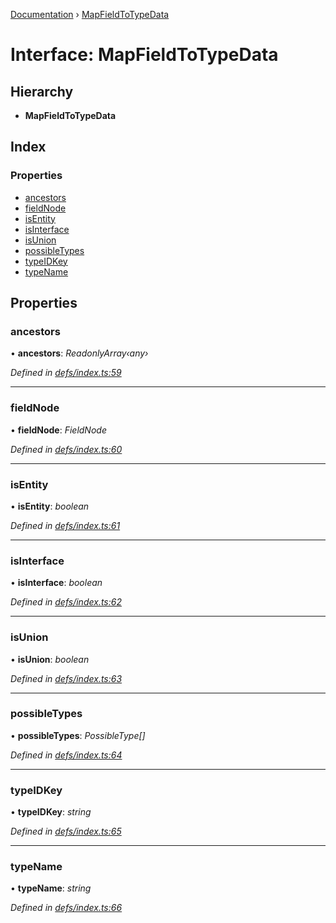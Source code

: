 [Documentation](../README.md) › [MapFieldToTypeData](mapfieldtotypedata.md)

# Interface: MapFieldToTypeData

## Hierarchy

* **MapFieldToTypeData**

## Index

### Properties

* [ancestors](mapfieldtotypedata.md#ancestors)
* [fieldNode](mapfieldtotypedata.md#fieldnode)
* [isEntity](mapfieldtotypedata.md#isentity)
* [isInterface](mapfieldtotypedata.md#isinterface)
* [isUnion](mapfieldtotypedata.md#isunion)
* [possibleTypes](mapfieldtotypedata.md#possibletypes)
* [typeIDKey](mapfieldtotypedata.md#typeidkey)
* [typeName](mapfieldtotypedata.md#typename)

## Properties

###  ancestors

• **ancestors**: *ReadonlyArray‹any›*

*Defined in [defs/index.ts:59](https://github.com/badbatch/graphql-box/blob/2aaf296/packages/request-parser/src/defs/index.ts#L59)*

___

###  fieldNode

• **fieldNode**: *FieldNode*

*Defined in [defs/index.ts:60](https://github.com/badbatch/graphql-box/blob/2aaf296/packages/request-parser/src/defs/index.ts#L60)*

___

###  isEntity

• **isEntity**: *boolean*

*Defined in [defs/index.ts:61](https://github.com/badbatch/graphql-box/blob/2aaf296/packages/request-parser/src/defs/index.ts#L61)*

___

###  isInterface

• **isInterface**: *boolean*

*Defined in [defs/index.ts:62](https://github.com/badbatch/graphql-box/blob/2aaf296/packages/request-parser/src/defs/index.ts#L62)*

___

###  isUnion

• **isUnion**: *boolean*

*Defined in [defs/index.ts:63](https://github.com/badbatch/graphql-box/blob/2aaf296/packages/request-parser/src/defs/index.ts#L63)*

___

###  possibleTypes

• **possibleTypes**: *PossibleType[]*

*Defined in [defs/index.ts:64](https://github.com/badbatch/graphql-box/blob/2aaf296/packages/request-parser/src/defs/index.ts#L64)*

___

###  typeIDKey

• **typeIDKey**: *string*

*Defined in [defs/index.ts:65](https://github.com/badbatch/graphql-box/blob/2aaf296/packages/request-parser/src/defs/index.ts#L65)*

___

###  typeName

• **typeName**: *string*

*Defined in [defs/index.ts:66](https://github.com/badbatch/graphql-box/blob/2aaf296/packages/request-parser/src/defs/index.ts#L66)*
